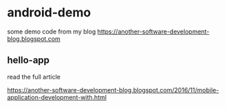 # android-demo
some demo code from my blog https://another-software-development-blog.blogspot.com


## hello-app

read the full article

https://another-software-development-blog.blogspot.com/2016/11/mobile-application-development-with.html


